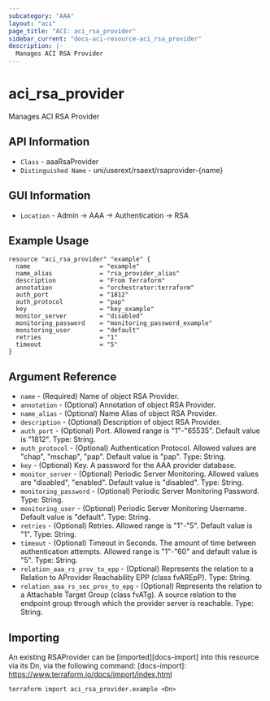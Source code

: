 ```yaml
---
subcategory: "AAA"
layout: "aci"
page_title: "ACI: aci_rsa_provider"
sidebar_current: "docs-aci-resource-aci_rsa_provider"
description: |-
  Manages ACI RSA Provider
---
```


# aci_rsa_provider #

Manages ACI RSA Provider

## API Information ##

* `Class` - aaaRsaProvider
* `Distinguished Name` - uni/userext/rsaext/rsaprovider-{name}

## GUI Information ##

* `Location` - Admin -> AAA -> Authentication -> RSA  


## Example Usage ##

```hcl
resource "aci_rsa_provider" "example" {
  name                   = "example"
  name_alias             = "rsa_provider_alias"
  description            = "From Terraform"
  annotation             = "orchestrator:terraform"
  auth_port              = "1812"
  auth_protocol          = "pap"
  key                    = "key_example"
  monitor_server         = "disabled"
  monitoring_password    = "monitoring_password_example"
  monitoring_user        = "default"
  retries                = "1"
  timeout                = "5"
}
```

## Argument Reference ##


* `name` - (Required) Name of object RSA Provider.
* `annotation` - (Optional) Annotation of object RSA Provider.
* `name_alias` - (Optional) Name Alias of object RSA Provider.
* `description` - (Optional) Description of object RSA Provider.
* `auth_port` - (Optional) Port. Allowed range is "1"-"65535". Default value is "1812". Type: String.
* `auth_protocol` - (Optional) Authentication Protocol. Allowed values are "chap", "mschap", "pap". Default value is "pap". Type: String.
* `key` - (Optional) Key. A password for the AAA provider database.
* `monitor_server` - (Optional) Periodic Server Monitoring. Allowed values are "disabled", "enabled". Default value is "disabled". Type: String.
* `monitoring_password` - (Optional) Periodic Server Monitoring Password. Type: String.
* `monitoring_user` - (Optional) Periodic Server Monitoring Username. Default value is "default". Type: String.
* `retries` - (Optional) Retries. Allowed range is "1"-"5". Default value is "1". Type: String.
* `timeout` - (Optional) Timeout in Seconds. The amount of time between authentication attempts. Allowed range is "1"-"60" and default value is "5". Type: String.
* `relation_aaa_rs_prov_to_epp` - (Optional) Represents the relation to a Relation to AProvider Reachability EPP (class fvAREpP). Type: String.
* `relation_aaa_rs_sec_prov_to_epg` - (Optional) Represents the relation to a Attachable Target Group (class fvATg). A source relation to the endpoint group through which the provider server is reachable. Type: String.



## Importing ##

An existing RSAProvider can be [imported][docs-import] into this resource via its Dn, via the following command:
[docs-import]: https://www.terraform.io/docs/import/index.html


```
terraform import aci_rsa_provider.example <Dn>
```